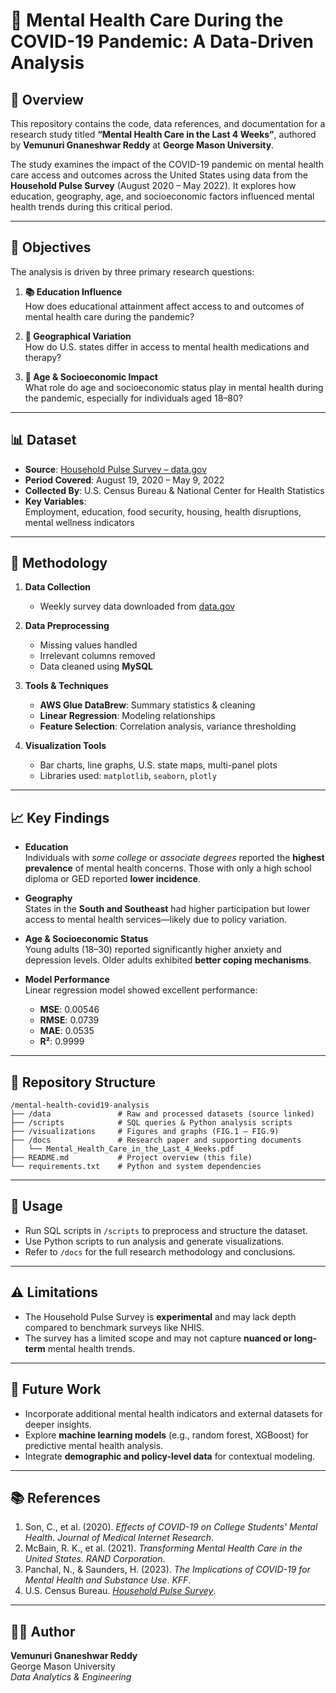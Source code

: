 # 🧠 Mental Health Care During the COVID-19 Pandemic: A Data-Driven Analysis

## 📘 Overview
This repository contains the code, data references, and documentation for a research study titled **“Mental Health Care in the Last 4 Weeks”**, authored by **Vemunuri Gnaneshwar Reddy** at **George Mason University**.

The study examines the impact of the COVID-19 pandemic on mental health care access and outcomes across the United States using data from the **Household Pulse Survey** (August 2020 – May 2022). It explores how education, geography, age, and socioeconomic factors influenced mental health trends during this critical period.

---

## 🎯 Objectives

The analysis is driven by three primary research questions:

1. **📚 Education Influence**  
   How does educational attainment affect access to and outcomes of mental health care during the pandemic?

2. **📍 Geographical Variation**  
   How do U.S. states differ in access to mental health medications and therapy?

3. **👥 Age & Socioeconomic Impact**  
   What role do age and socioeconomic status play in mental health during the pandemic, especially for individuals aged 18–80?

---

## 📊 Dataset

- **Source**: [Household Pulse Survey – data.gov](https://www.data.gov/)
- **Period Covered**: August 19, 2020 – May 9, 2022
- **Collected By**: U.S. Census Bureau & National Center for Health Statistics
- **Key Variables**:  
  Employment, education, food security, housing, health disruptions, mental wellness indicators

---

## 🔧 Methodology

1. **Data Collection**  
   - Weekly survey data downloaded from [data.gov](https://www.data.gov/)
  
2. **Data Preprocessing**  
   - Missing values handled  
   - Irrelevant columns removed  
   - Data cleaned using **MySQL**

3. **Tools & Techniques**  
   - **AWS Glue DataBrew**: Summary statistics & cleaning  
   - **Linear Regression**: Modeling relationships  
   - **Feature Selection**: Correlation analysis, variance thresholding  

4. **Visualization Tools**  
   - Bar charts, line graphs, U.S. state maps, multi-panel plots  
   - Libraries used: `matplotlib`, `seaborn`, `plotly`

---

## 📈 Key Findings

- **Education**  
  Individuals with *some college* or *associate degrees* reported the **highest prevalence** of mental health concerns. Those with only a high school diploma or GED reported **lower incidence**.

- **Geography**  
  States in the **South and Southeast** had higher participation but lower access to mental health services—likely due to policy variation.

- **Age & Socioeconomic Status**  
  Young adults (18–30) reported significantly higher anxiety and depression levels. Older adults exhibited **better coping mechanisms**.

- **Model Performance**  
  Linear regression model showed excellent performance:  
  - **MSE**: 0.00546  
  - **RMSE**: 0.0739  
  - **MAE**: 0.0535  
  - **R²**: 0.9999

---

## 📁 Repository Structure

```
/mental-health-covid19-analysis
├── /data               # Raw and processed datasets (source linked)
├── /scripts            # SQL queries & Python analysis scripts
├── /visualizations     # Figures and graphs (FIG.1 – FIG.9)
├── /docs               # Research paper and supporting documents
│   └── Mental_Health_Care_in_the_Last_4_Weeks.pdf
├── README.md           # Project overview (this file)
└── requirements.txt    # Python and system dependencies
```

---



## 🚀 Usage

- Run SQL scripts in `/scripts` to preprocess and structure the dataset.
- Use Python scripts to run analysis and generate visualizations.
- Refer to `/docs` for the full research methodology and conclusions.

---

## ⚠️ Limitations

- The Household Pulse Survey is **experimental** and may lack depth compared to benchmark surveys like NHIS.
- The survey has a limited scope and may not capture **nuanced or long-term** mental health trends.

---

## 🔮 Future Work

- Incorporate additional mental health indicators and external datasets for deeper insights.
- Explore **machine learning models** (e.g., random forest, XGBoost) for predictive mental health analysis.
- Integrate **demographic and policy-level data** for contextual modeling.

---

## 📚 References

1. Son, C., et al. (2020). *Effects of COVID-19 on College Students' Mental Health*. *Journal of Medical Internet Research*.
2. McBain, R. K., et al. (2021). *Transforming Mental Health Care in the United States*. *RAND Corporation*.
3. Panchal, N., & Saunders, H. (2023). *The Implications of COVID-19 for Mental Health and Substance Use*. *KFF*.
4. U.S. Census Bureau. *[Household Pulse Survey](https://www.census.gov/programs-surveys/household-pulse-survey.html)*.

---

## 👨‍💻 Author

**Vemunuri Gnaneshwar Reddy**  
George Mason University  
*Data Analytics & Engineering*

